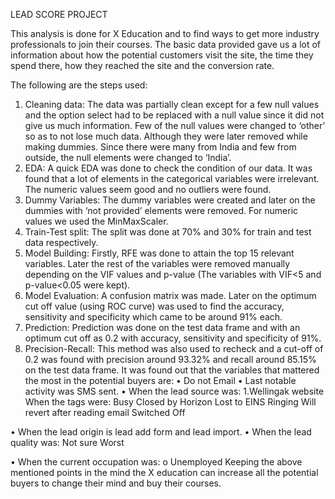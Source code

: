 LEAD SCORE PROJECT

This analysis is done for X Education and to find ways to get more industry professionals to join their courses. The basic data provided gave us a lot of information about how the potential customers visit the site, the time they spend there, how they reached the site and the conversion rate.

The following are the steps used:

1. Cleaning data:
The data was partially clean except for a few null values and the option select had to be replaced with a null value since it did not give us much information. Few of the null values were changed to ‘other’ so as to not lose much data. Although they were later removed while making dummies. Since there were many from India and few from outside, the null elements were changed to ‘India’.
2. EDA:
A quick EDA was done to check the condition of our data. It was found that a lot of elements in the categorical variables were irrelevant. The numeric values seem good and no outliers were found.
3. Dummy Variables:
The dummy variables were created and later on the dummies with ‘not provided’ elements were removed. For numeric values we used the MinMaxScaler.
4. Train-Test split:
The split was done at 70% and 30% for train and test data respectively.
5. Model Building:
Firstly, RFE was done to attain the top 15 relevant variables. Later the rest of the variables were removed manually depending on the VIF values and p-value (The variables with VIF<5 and p-value<0.05 were kept).
6. Model Evaluation:
A confusion matrix was made. Later on the optimum cut off value (using ROC curve) was used to find the accuracy, sensitivity and specificity which came to be around 91% each.
7. Prediction:
Prediction was done on the test data frame and with an optimum cut off as 0.2 with accuracy, sensitivity and specificity of 91%.
8. Precision-Recall:
This method was also used to recheck and a cut-off of 0.2 was found with precision around 93.32% and recall around 85.15% on the test data frame.
It was found out that the variables that mattered the most in the potential buyers are:
• Do not Email
• Last notable activity was SMS sent.
• When the lead source was:
  1.Wellingak website
  When the tags were:
  Busy
  Closed by Horizon
  Lost to EINS
  Ringing
  Will revert after reading email
  Switched Off

• When the lead origin is lead add form and lead import.
• When the lead quality was:
  Not sure
  Worst

• When the current occupation was:
o Unemployed
Keeping the above mentioned points in the mind the X education can increase all the potential buyers to change their mind and buy their courses.
